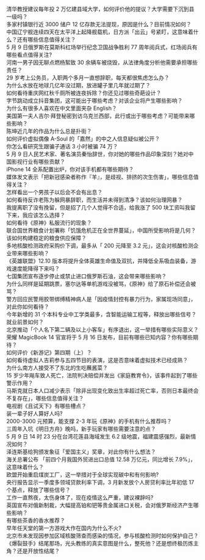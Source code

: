 清华教授建议每年投 2 万亿建县域大学，如何评价他的提议？大学需要下沉到县一级吗？  
多家村镇银行近 3000 储户 12 亿存款无法提现，原因是什么？目前情况如何？  
中国辽宁舰连续四天在太平洋上起降舰载机，日方派「出云」号紧盯，这意味着什么？还有哪些信息值得关注？  
5 月 9 日俄罗斯在莫斯科红场举行纪念卫国战争胜利 77 周年阅兵式，红场阅兵有哪些看点值得关注?  
河南一男子因无聊点燃杨絮致 30 余辆车被烧毁，从法律角度分析他需要承担哪些责任？  
29 岁考上公务员，入职两个多月一直想辞职，每天都很焦虑怎么办？  
为什么水放在地球几亿年没过期，放进罐子里几年就过期了？  
如何看待重庆网红秋千厕所被连夜拆除？你还见过哪些奇葩设计？  
字节跳动成立抖音集团，这可能出于哪些考虑？对该企业将产生哪些影响？  
为什么有很多人喜欢在中文里面夹杂 English？  
美国第一夫人吉尔·拜登秘密到访乌克兰西部，此行或出于哪些考虑？可能带来哪些影响？  
陈坤近几年的作品为什么总是扑街？  
如何评价虚拟偶像 A-Soul 的「嘉然」的中之人信息疑似被公开？  
你怎么看研究生跟骗子通话 3 小时被骗 74 万？  
5 月 9 日人民艺术家、著名演员秦怡辞世，你对她的哪些作品印象深刻？她对中国影视行业有哪些贡献？  
iPhone 14 全系配置出炉，你对该手机都有哪些期待？  
媒体发文表示「把新冠感染者称作『羊』，是歧视、排挤的次生伤害」，哪些信息值得关注？  
怎样看出一个男孩子以后会不会有出息？  
如何看待反诈老陈为躲网暴辞职，而生活并未得到清净？该如何治理网暴？  
我提离职了没有挽留，但是招了几个人觉得不合适，给我涨了 500 块工资叫我留下来，我应该怎么选择？  
如何看待《原神》私服流行的现象？  
联合国世界粮食计划署称「饥饿危机正在全世界蔓延」，中国所受影响将是几何？该如何构建稳定的粮食供应保障？  
多地核酸检测政府采购价下调，最多从「 200 元降至 3.2 元」，这会对核酸检测企业带来哪些影响？  
《英雄联盟》12.10 版本将提升全体英雄生命值及双抗，并降低全系吸血装备，游戏速度能降得下来吗？  
七国集团宣布逐步停止或禁止进口俄罗斯石油，这会带来哪些影响？  
为什么同样是延期跳票，塞尔达等单机游戏没被骂，《原神》给了原石补偿还会被骂？  
警方回应民警用胶带绑缚精神病人是「因疫情封控有暴力行为，家属现场同意」，对此你如何看待？  
今年新增的 31 个本科专业中工学类最多，含智能运输工程等，释放出哪些信号？就业前景如何？  
北京推动「个人名下第二辆及以上小客车」有序退出，这一举措有哪些实际意义？  
荣耀 MagicBook 14 官宣将于 5 月 16 日发布，目前有哪些已知内容？你有哪些期待？  
如何评价《新游记》第四期（上）？  
如何看待虚拟人吉莉参与五四节目的表演，这是否意味着虚拟技术已经成熟？  
为什么南方人接受不了东北的生吃蘸酱菜？  
15 岁少年飚车致人死亡，法院判决赔偿并发出《家庭教育令》，该事件起到了哪些警示作用？  
马斯克就日本人口减少表示「除非出现变化致出生率超过死亡率，否则日本最终会不复存在」，哪些信息值得关注？  
电视剧《且试天下》有哪些槽点？  
装一辈子好人算好人吗?  
2000-3000 元预算，能支撑 2-3 年玩《原神》的手机有什么推荐吗？  
三周年入坑《明日方舟》晚吗，新手玩家有哪些需要注意的点？  
5 月 9 日 14 时 23 分在台湾花莲县海域发生 6.2 级地震，福建震感强烈，最新情况如何？  
泽连斯基给狗颁发象征「爱国主义」奖章，对此你有什么想法？  
海关总署公布 「前四个月我国外贸进出口总值 12.58 万亿元，同比增长 7.9%」，这意味着什么？  
欧盟开始重启煤炭工厂，这一举措对于全球实现碳中和有何影响?  
央行报告显示一季度多领域贷款利率下调，3 月新发放个人房贷利率比年初低 17 个基点，释放了哪些信号？  
工作一直熬夜，太伤身体了，现在疫情这么严重，建议裸辞吗?  
英国宣布对俄新制裁，大幅提高铂和钯等贵金属进口关税，会对俄罗斯经济产生哪些影响？  
有哪些茶香的香水推荐？  
早年任天堂的第一方游戏大作在国内为什么不火?  
北京市未发现因参加区域核酸筛查而感染的情况，参与核酸检测时如何保护自己？  
《爆裂鼓手》结尾那场，光头教练的真实意图是什么，整死他？还是想终极历炼主角？还是开放性结尾？  
